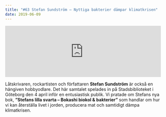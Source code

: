 ```yaml
---
title: "#63 Stefan Sundström – Nyttiga bakterier dämpar klimatkrisen"
date: 2019-06-09
---
```


<iframe width="100%" height="166" scrolling="no" frameborder="no" allow="autoplay" src="https://w.soundcloud.com/player/?url=https%3A//api.soundcloud.com/tracks/633986274&amp;color=%23001665&amp;auto_play=false&amp;hide_related=false&amp;show_comments=true&amp;show_user=true&amp;show_reposts=false&amp;show_teaser=true"></iframe>

Låtskrivaren, rockartisten och författaren **Stefan Sundström** är också en hängiven hobbyodlare. Det här samtalet spelades in på Stadsbiblioteket i Göteborg den 4 april inför en entusiastisk publik. Vi pratade om Stefans nya bok, **”Stefans lilla svarta – Bokashi biokol & bakterier”** som handlar om hur vi kan återställa livet i jorden, producera mat och samtidigt dämpa klimatkrisen.
